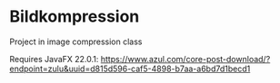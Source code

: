 # Bildkompression

Project in image compression class

Requires JavaFX 22.0.1: https://www.azul.com/core-post-download/?endpoint=zulu&uuid=d815d596-caf5-4898-b7aa-a6bd7d1becd1

